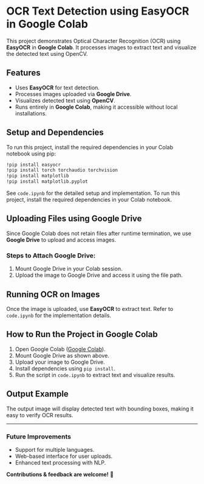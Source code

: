# OCR Text Detection using EasyOCR in Google Colab

This project demonstrates Optical Character Recognition (OCR) using **EasyOCR** in **Google Colab**. It processes images to extract text and visualize the detected text using OpenCV.

## Features
- Uses **EasyOCR** for text detection.
- Processes images uploaded via **Google Drive**.
- Visualizes detected text using **OpenCV**.
- Runs entirely in **Google Colab**, making it accessible without local installations.

## Setup and Dependencies
To run this project, install the required dependencies in your Colab notebook using pip:

```sh
!pip install easyocr
!pip install torch torchaudio torchvision
!pip install matplotlib
!pip install matplotlib.pyplot
```
See `code.ipynb` for the detailed setup and implementation.
To run this project, install the required dependencies in your Colab notebook.

## Uploading Files using Google Drive
Since Google Colab does not retain files after runtime termination, we use **Google Drive** to upload and access images.

### Steps to Attach Google Drive:
1. Mount Google Drive in your Colab session.
2. Upload the image to Google Drive and access it using the file path.

## Running OCR on Images
Once the image is uploaded, use **EasyOCR** to extract text. Refer to `code.ipynb` for the implementation details.

## How to Run the Project in Google Colab
1. Open Google Colab ([Google Colab](https://colab.research.google.com/)).
2. Mount Google Drive as shown above.
3. Upload your image to Google Drive.
4. Install dependencies using `pip install`.
5. Run the script in `code.ipynb` to extract text and visualize results.

## Output Example
The output image will display detected text with bounding boxes, making it easy to verify OCR results.

---

### Future Improvements
- Support for multiple languages.
- Web-based interface for user uploads.
- Enhanced text processing with NLP.

**Contributions & feedback are welcome!** 🚀

